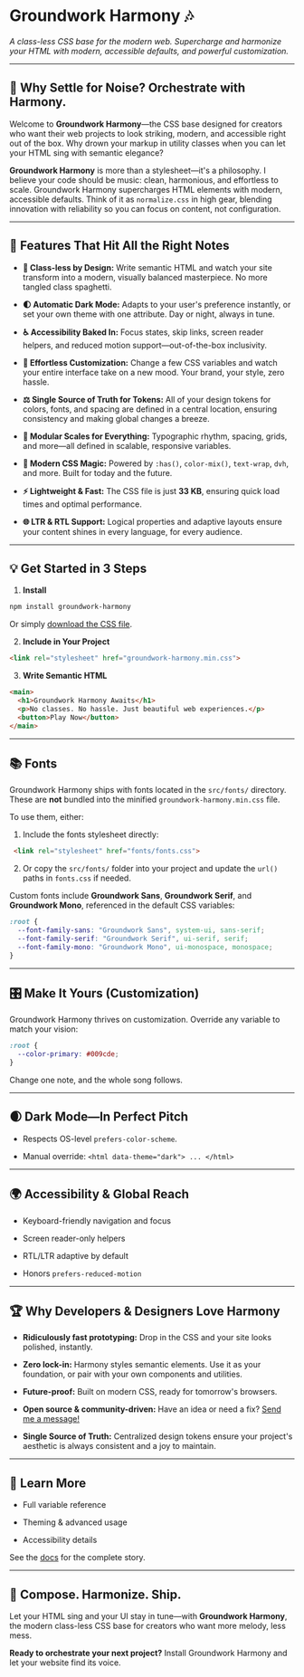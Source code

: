 # Groundwork Harmony 🎶

*A class-less CSS base for the modern web. Supercharge and harmonize your HTML with modern, accessible defaults, and powerful customization.*

---

## 🎤 Why Settle for Noise? Orchestrate with Harmony.

Welcome to **Groundwork Harmony**—the CSS base designed for creators who want their web projects to look striking, modern, and accessible right out of the box. Why drown your markup in utility classes when you can let your HTML sing with semantic elegance?

**Groundwork Harmony** is more than a stylesheet—it's a philosophy. I believe your code should be music: clean, harmonious, and effortless to scale. Groundwork Harmony supercharges HTML elements with modern, accessible defaults. Think of it as `normalize.css` in high gear, blending innovation with reliability so you can focus on content, not configuration.

---

## 🚀 Features That Hit All the Right Notes

* **🎷 Class-less by Design:**
  Write semantic HTML and watch your site transform into a modern, visually balanced masterpiece. No more tangled class spaghetti.

* **🌓 Automatic Dark Mode:**
  Adapts to your user's preference instantly, or set your own theme with one attribute. Day or night, always in tune.

* **♿ Accessibility Baked In:**
  Focus states, skip links, screen reader helpers, and reduced motion support—out-of-the-box inclusivity.

* **🎨 Effortless Customization:**
  Change a few CSS variables and watch your entire interface take on a new mood. Your brand, your style, zero hassle.

* **⚖️ Single Source of Truth for Tokens:**
  All of your design tokens for colors, fonts, and spacing are defined in a central location, ensuring consistency and making global changes a breeze.

* **📏 Modular Scales for Everything:**
  Typographic rhythm, spacing, grids, and more—all defined in scalable, responsive variables.

* **🧠 Modern CSS Magic:**
  Powered by `:has()`, `color-mix()`, `text-wrap`, `dvh`, and more. Built for today and the future.

* **⚡ Lightweight & Fast:**
  The CSS file is just **33 KB**, ensuring quick load times and optimal performance.

* **🌐 LTR & RTL Support:**
  Logical properties and adaptive layouts ensure your content shines in every language, for every audience.

---

## 💡 Get Started in 3 Steps

1. **Install**

```bash
npm install groundwork-harmony
```

Or simply [download the CSS file](https://www.google.com/search?q=./dist/groundwork-harmony.min.css).

2. **Include in Your Project**

```html
<link rel="stylesheet" href="groundwork-harmony.min.css">
```

3.  **Write Semantic HTML**

```html
<main>
  <h1>Groundwork Harmony Awaits</h1>
  <p>No classes. No hassle. Just beautiful web experiences.</p>
  <button>Play Now</button>
</main>
```

-----

## 📚 Fonts

Groundwork Harmony ships with fonts located in the `src/fonts/` directory.
These are **not** bundled into the minified `groundwork-harmony.min.css` file.

To use them, either:

1.  Include the fonts stylesheet directly:

```html
 <link rel="stylesheet" href="fonts/fonts.css">
```

2.  Or copy the `src/fonts/` folder into your project and update the `url()` paths in `fonts.css` if needed.

Custom fonts include **Groundwork Sans**, **Groundwork Serif**, and **Groundwork Mono**, referenced in the default CSS variables:

```css
:root {
  --font-family-sans: "Groundwork Sans", system-ui, sans-serif;
  --font-family-serif: "Groundwork Serif", ui-serif, serif;
  --font-family-mono: "Groundwork Mono", ui-monospace, monospace;
}
```

-----

## 🎛️ Make It Yours (Customization)

Groundwork Harmony thrives on customization. Override any variable to match your vision:

```css
:root {
  --color-primary: #009cde;
}
```

Change one note, and the whole song follows.

-----

## 🌒 Dark Mode—In Perfect Pitch

  * Respects OS-level `prefers-color-scheme`.

  * Manual override:
    `<html data-theme="dark"> ... </html>`

-----

## 🌍 Accessibility & Global Reach

  * Keyboard-friendly navigation and focus

  * Screen reader-only helpers

  * RTL/LTR adaptive by default

  * Honors `prefers-reduced-motion`

-----

## 🏆 Why Developers & Designers Love Harmony

  * **Ridiculously fast prototyping:**
    Drop in the CSS and your site looks polished, instantly.

  * **Zero lock-in:**
    Harmony styles semantic elements. Use it as your foundation, or pair with your own components and utilities.

  * **Future-proof:**
    Built on modern CSS, ready for tomorrow's browsers.

  * **Open source & community-driven:**
    Have an idea or need a fix? [Send me a message\!](https://github.com/IbentaLab/groundwork_harmony)

  * **Single Source of Truth:**
    Centralized design tokens ensure your project's aesthetic is always consistent and a joy to maintain.

-----

## 📖 Learn More

  * Full variable reference

  * Theming & advanced usage

  * Accessibility details

See the [docs](/src/docs/index.md) for the complete story.

-----

## 🎹 Compose. Harmonize. Ship.

Let your HTML sing and your UI stay in tune—with **Groundwork Harmony**, the modern class-less CSS base for creators who want more melody, less mess.

**Ready to orchestrate your next project?**
Install Groundwork Harmony and let your website find its voice.
